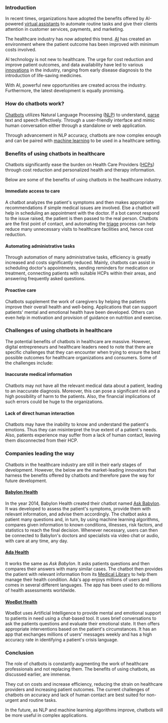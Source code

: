 ﻿### Introduction
In recent times, organizations have adopted the benefits offered by AI-powered [virtual assistants](https://searchcustomerexperience.techtarget.com/definition/virtual-assistant-AI-assistant) to automate routine tasks and give their clients attention in customer services, payments, and marketing.

The healthcare industry has now adopted this trend. [AI](https://www.ibm.com/cloud/learn/what-is-artificial-intelligence) has created an environment where the patient outcome has been improved with minimum costs involved.

AI technology is not new to healthcare. The urge for cost reduction and improve patient outcomes, and data availability have led to various [innovations](https://innolytics-innovation.com/what-is-innovation/) in the industry, ranging from early disease diagnosis to the introduction of life-saving medicines.

With AI, powerful new opportunities are created across the industry. Furthermore, the latest development is equally promising.

### How do chatbots work?
[Chatbots](https://www.drift.com/learn/chatbot/) utilizes Natural Language Processing ([NLP](https://machinelearningmastery.com/natural-language-processing/)) to understand, [parse](https://techterms.com/definition/parse) text and speech effectively. Through a user-friendly interface and mimic human conversation either through a standalone or web application.

Through advancement in NLP accuracy, chatbots are now complex enough and can be paired with [machine learning](https://www.ibm.com/cloud/learn/machine-learning) to be used in a healthcare setting.

### Benefits of using chatbots in healthcare
Chatbots significantly ease the burden on Health Care Providers ([HCPs](https://www.cdc.gov/infectioncontrol/guidelines/healthcare-personnel/appendix/terminology.html)) through cost reduction and personalized health and therapy information.

Below are some of the benefits of using chatbots in the healthcare industry.

#### Immediate access to care
A chatbot analyzes the patient's symptoms and then makes appropriate recommendations if simple medical issues are involved. Else a chatbot will help in scheduling an appointment with the doctor. If a bot cannot respond to the issue raised, the patient is then passed to the real person.
Chatbots are the first point of contact, and automating the [triage](https://www.medicinenet.com/triage/definition.htm) process can help reduce many unnecessary visits to healthcare facilities and, hence cost reduction.

#### Automating administrative tasks
Through automation of many administrative tasks, efficiency is greatly increased and costs significantly reduced. Mainly, chatbots can assist in scheduling doctor's appointments, sending reminders for medication or treatment, connecting patients with suitable HCPs within their areas, and answering frequently asked questions.

#### Proactive care
Chatbots supplement the work of caregivers by helping the patients improve their overall health and well-being. Applications that can support patients' mental and emotional health have been developed. Others can even help in motivation and provision of guidance on nutrition and exercise.

### Challenges of using chatbots in healthcare
The potential benefits of chatbots in healthcare are massive. However, digital entrepreneurs and healthcare leaders need to note that there are specific challenges that they can encounter when trying to ensure the best possible outcomes for healthcare organizations and consumers. Some of the challenges include:

#### Inaccurate medical information
Chatbots may not have all the relevant medical data about a patient, leading to an inaccurate diagnosis. Moreover, this can pose a significant risk and a high possibility of harm to the patients. Also, the financial implications of such errors could be huge to the organizations.

#### Lack of direct human interaction
Chatbots may have the inability to know and understand the patient's emotions. Thus they can misinterpret the true extent of a patient's needs. Also, patients experience may suffer from a lack of human contact, leaving them disconnected from their HCP.

### Companies leading the way
Chatbots in the healthcare industry are still in their early stages of development. However, the below are the market-leading innovators that harness the benefits offered by chatbots and therefore pave the way for future development.

#### [Babylon Health](https://www.babylonhealth.com/)
In the year 2014, Babylon Health created their chatbot named [Ask Babylon](https://www.babylonhealth.com/product/ask-babylon). It was developed to assess the patient's symptoms, provide them with relevant information, and advise them accordingly. The chatbot asks a patient many questions and, in turn, by using machine learning algorithms, compares given information to known conditions, illnesses, risk factors, and statistics to reach the final decision. Whenever necessary, users can then be connected to Babylon's doctors and specialists via video chat or audio, with care at any time, any day.

#### [Ada Health](https://ada.com/)
It works the same as *Ask Babylon*. It asks patients questions and then compares their answers with many similar cases. The chatbot then provides the patient with relevant information from its [Medical Library](https://ada.com/conditions/) to help them manage their health condition. Ada's app enjoys millions of users and comes in several different languages. The app has been used to do millions of health assessments worldwide.

#### [WoeBot Health](https://woebothealth.com/)
WoeBot uses Artificial Intelligence to provide mental and emotional support to patients in need using a chat-based tool. It uses brief conversations to ask the patients questions and evaluate their emotional state. It then offers appropriate interventions based on the patient's circumstances. It has an app that exchanges millions of users' messages weekly and has a high accuracy rate in identifying a patient's crisis language.

### Conclusion
The role of chatbots is constantly augmenting the work of healthcare professionals and not replacing them. The benefits of using chatbots, as discussed earlier, are immense.

They cut on costs and increase efficiency, reducing the strain on healthcare providers and increasing patient outcomes. The current challenges of chatbots on accuracy and lack of human contact are best suited for non-urgent and routine tasks. 

In the future, as NLP and machine learning algorithms improve, chatbots will be more useful in complex applications.